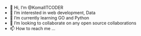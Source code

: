 - 👋 Hi, I’m @KomalITCODER
- 👀 I’m interested in web development, Data 
- 🌱 I’m currently learning GO and Python
- 💞️ I’m looking to collaborate on any open source collaborations
- 📫 How to reach me ...

<!---
KomalITCODER/KomalITCODER is a ✨ special ✨ repository because its `README.md` (this file) appears on your GitHub profile.
You can click the Preview link to take a look at your changes.
--->
